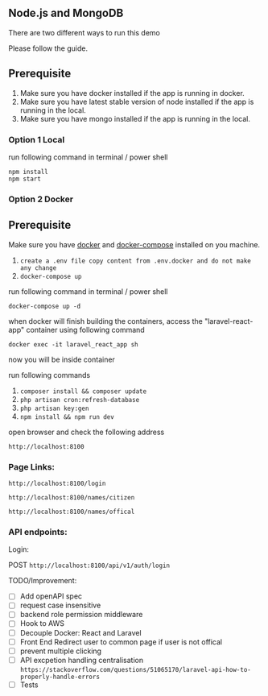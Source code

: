## Node.js and MongoDB

There are two different ways to run this demo

Please follow the guide.

## Prerequisite

1. Make sure you have docker installed if the app is running in docker.
2. Make sure you have latest stable version of node installed if the app is running in the local.
3. Make sure you have mongo installed if the app is running in the local.

### Option 1 Local

run following command in terminal / power shell

```
npm install
npm start
```

### Option 2 Docker

## Prerequisite

Make sure you have [docker](https://docs.docker.com/install/) and [docker-compose](https://docs.docker.com/compose/install/) installed on you machine.

1. `create a .env file copy content from .env.docker and do not make any change`
2. `docker-compose up`

run following command in terminal / power shell

```
docker-compose up -d
```

when docker will finish building the containers, access the "laravel-react-app" container using following command

`docker exec -it laravel_react_app sh`

now you will be inside container

run following commands

1. `composer install && composer update`
2. `php artisan cron:refresh-database`
3. `php artisan key:gen`
4. `npm install && npm run dev`

open browser and check the following address

`http://localhost:8100`

### Page Links:

`http://localhost:8100/login`

`http://localhost:8100/names/citizen`

`http://localhost:8100/names/offical`

### API endpoints:

Login:

POST `http://localhost:8100/api/v1/auth/login`

TODO/Improvement:

- [ ] Add openAPI spec
- [ ] request case insensitive
- [ ] backend role permission middleware
- [ ] Hook to AWS
- [ ] Decouple Docker: React and Laravel
- [ ] Front End Redirect user to common page if user is not offical
- [ ] prevent multiple clicking
- [ ] API excpetion handling centralisation `https://stackoverflow.com/questions/51065170/laravel-api-how-to-properly-handle-errors`
- [ ] Tests
